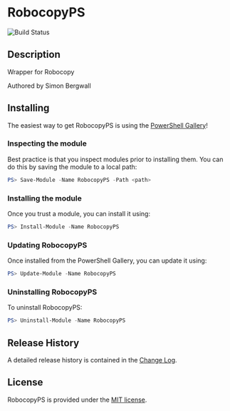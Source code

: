 # RobocopyPS

![Build Status](https://build.status.url.here)

## Description

Wrapper for Robocopy

Authored by Simon Bergwall

## Installing

The easiest way to get RobocopyPS is using the [PowerShell Gallery](https://powershellgallery.com/packages/RobocopyPS/)!

### Inspecting the module

Best practice is that you inspect modules prior to installing them. You can do this by saving the module to a local path:

``` PowerShell
PS> Save-Module -Name RobocopyPS -Path <path>
```

### Installing the module

Once you trust a module, you can install it using:

``` PowerShell
PS> Install-Module -Name RobocopyPS
```

### Updating RobocopyPS

Once installed from the PowerShell Gallery, you can update it using:

``` PowerShell
PS> Update-Module -Name RobocopyPS
```

### Uninstalling RobocopyPS

To uninstall RobocopyPS:

``` PowerShell
PS> Uninstall-Module -Name RobocopyPS
```

## Release History

A detailed release history is contained in the [Change Log](CHANGELOG.md).

## License

RobocopyPS is provided under the [MIT license](LICENSE.md).